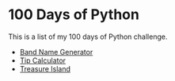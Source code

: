 # 100 Days of Python

This is a list of my 100 days of Python challenge.

-   [Band Name Generator](https://github.com/jamie-codeapp/100-days-of-python/tree/main/band-name-generator)
-   [Tip Calculator](https://github.com/jamie-codeapp/100-days-of-python/tree/main/tip-calculator)
-   [Treasure Island](https://github.com/jamie-codeapp/100-days-of-python/tree/main/treasure-island)
